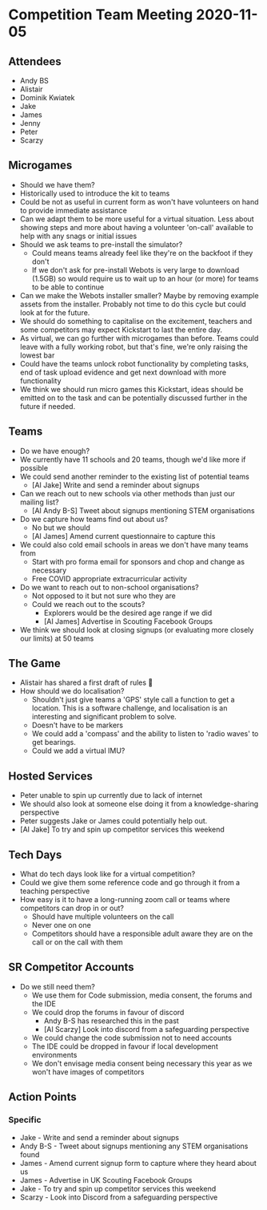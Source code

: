 # Competition Team Meeting 2020-11-05

## Attendees

- Andy BS
- Alistair
- Dominik Kwiatek
- Jake
- James
- Jenny
- Peter
- Scarzy

## Microgames

- Should we have them?
- Historically used to introduce the kit to teams
- Could be not as useful in current form as won't have volunteers on hand to provide immediate assistance
- Can we adapt them to be more useful for a virtual situation. Less about showing steps and more about having a volunteer 'on-call' available to help with any snags or initial issues
- Should we ask teams to pre-install the simulator?
  - Could means teams already feel like they're on the backfoot if they don't
  - If we don't ask for pre-install Webots is very large to download (1.5GB) so would require us to wait up to an hour (or more) for teams to be able to continue
- Can we make the Webots installer smaller? Maybe by removing example assets from the installer. Probably not time to do this cycle but could look at for the future.
- We should do something to capitalise on the excitement, teachers and some competitors may expect Kickstart to last the entire day.
- As virtual, we can go further with microgames than before. Teams could leave with a fully working robot, but that's fine, we're only raising the lowest bar
- Could have the teams unlock robot functionality by completing tasks, end of task upload evidence and get next download with more functionality
- We think we should run micro games this Kickstart, ideas should be emitted on to the task and can be potentially discussed further in the future if needed.

## Teams

- Do we have enough?
- We currently have 11 schools and 20 teams, though we'd like more if possible
- We could send another reminder to the existing list of potential teams
  - [AI Jake] Write and send a reminder about signups
- Can we reach out to new schools via other methods than just our mailing list?
  - [AI Andy B-S] Tweet about signups mentioning STEM organisations
- Do we capture how teams find out about us?
  - No but we should
  - [AI James] Amend current questionnaire to capture this
- We could also cold email schools in areas we don't have many teams from
  - Start with pro forma email for sponsors and chop and change as necessary
  - Free COVID appropriate extracurricular activity
- Do we want to reach out to non-school organisations?
  - Not opposed to it but not sure who they are
  - Could we reach out to the scouts?
    - Explorers would be the desired age range if we did
    - [AI James] Advertise in Scouting Facebook Groups
- We think we should look at closing signups (or evaluating more closely our limits) at 50 teams

## The Game

- Alistair has shared a first draft of rules 🎉
- How should we do localisation?
  - Shouldn't just give teams a 'GPS' style call a function to get a location. This is a software challenge, and localisation is an interesting and significant problem to solve.
  - Doesn't have to be markers
  - We could add a 'compass' and the ability to listen to 'radio waves' to get bearings.
  - Could we add a virtual IMU?

## Hosted Services

- Peter unable to spin up currently due to lack of internet
- We should also look at someone else doing it from a knowledge-sharing perspective
- Peter suggests Jake or James could potentially help out.
- [AI Jake] To try and spin up competitor services this weekend

## Tech Days

- What do tech days look like for a virtual competition?
- Could we give them some reference code and go through it from a teaching perspective
- How easy is it to have a long-running zoom call or teams where competitors can drop in or out?
  - Should have multiple volunteers on the call
  - Never one on one
  - Competitors should have a responsible adult aware they are on the call or on the call with them

## SR Competitor Accounts

- Do we still need them?
  - We use them for Code submission, media consent, the forums and the IDE
  - We could drop the forums in favour of discord
    - Andy B-S has researched this in the past
    - [AI Scarzy] Look into discord from a safeguarding perspective
  - We could change the code submission not to need accounts
  - The IDE could be dropped in favour if local development environments
  - We don't envisage media consent being necessary this year as we won't have images of competitors

## Action Points

### Specific

- Jake - Write and send a reminder about signups
- Andy B-S - Tweet about signups mentioning any STEM organisations found
- James - Amend current signup form to capture where they heard about us
- James - Advertise in UK Scouting Facebook Groups
- Jake - To try and spin up competitor services this weekend
- Scarzy - Look into Discord from a safeguarding perspective
